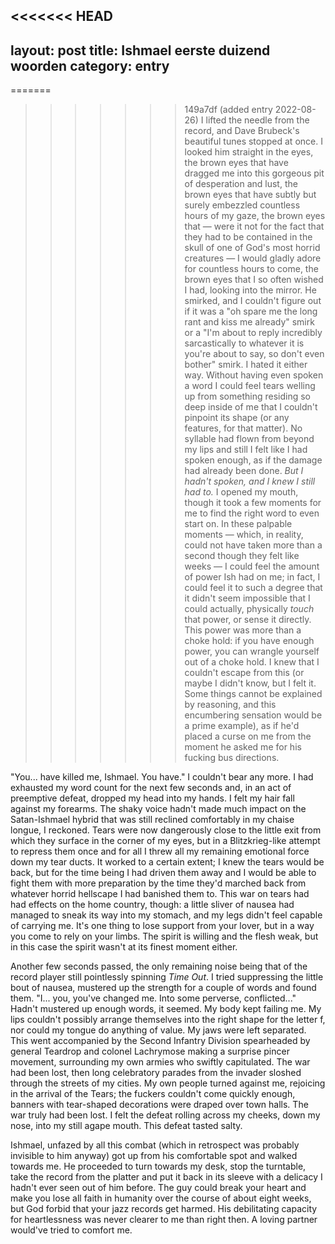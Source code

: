 <<<<<<< HEAD
---
layout: post
title: Ishmael eerste duizend woorden
category: entry
---

=======
>>>>>>> 149a7df (added entry 2022-08-26)
I lifted the needle from the record, and Dave Brubeck's beautiful tunes stopped at once. I looked him straight in the eyes, the brown eyes that have dragged me into this gorgeous pit of desperation and lust, the brown eyes that have subtly but surely embezzled countless hours of my gaze, the brown eyes that — were it not for the fact that they had to be contained in the skull of one of God's most horrid creatures — I would gladly adore for countless hours to come, the brown eyes that I so often wished I had, looking into the mirror. He smirked, and I couldn't figure out if it was a "oh spare me the long rant and kiss me already" smirk or a "I'm about to reply incredibly sarcastically to whatever it is you're about to say, so don't even bother" smirk. I hated it either way. Without having even spoken a word I could feel tears welling up from something residing so deep inside of me that I couldn't pinpoint its shape (or any features, for that matter). No syllable had flown from beyond my lips and still I felt like I had spoken enough, as if the damage had already been done. *But I hadn't spoken, and I knew I still had to.* I opened my mouth, though it took a few moments for me to find the right word to even start on. In these palpable moments — which, in reality, could not have taken more than a second though they felt like weeks — I could feel the amount of power Ish had on me; in fact, I could feel it to such a degree that it didn't seem impossible that I could actually, physically *touch* that power, or sense it directly. This power was more than a choke hold: if you have enough power, you can wrangle yourself out of a choke hold. I knew that I couldn't escape from this (or maybe I didn't know, but I felt it. Some things cannot be explained by reasoning, and this encumbering sensation would be a prime example), as if he'd placed a curse on me from the moment he asked me for his fucking bus directions.

"You... have killed me, Ishmael. You have."
I couldn't bear any more. I had exhausted my word count for the next few seconds and, in an act of preemptive defeat, dropped my head into my hands. I felt my hair fall against my forearms. The shaky voice hadn't made much impact on the Satan-Ishmael hybrid that was still reclined comfortably in my chaise longue, I reckoned. Tears were now dangerously close to the little exit from which they surface in the corner of my eyes, but in a Blitzkrieg-like attempt to repress them once and for all I threw all my remaining emotional force down my tear ducts. It worked to a certain extent; I knew the tears would be back, but for the time being I had driven them away and I would be able to fight them with more preparation by the time they'd marched back from whatever horrid hellscape I had banished them to. This war on tears had had effects on the home country, though: a little sliver of nausea had managed to sneak its way into my stomach, and my legs didn't feel capable of carrying me. It's one thing to lose support from your lover, but in a way you come to rely on your limbs. The spirit is willing and the flesh weak, but in this case the spirit wasn't at its finest moment either.

Another few seconds passed, the only remaining noise being that of the record player still pointlessly spinning *Time Out*. I tried suppressing the little bout of nausea, mustered up the strength for a couple of words and found them.
"I... you, you've changed me. Into some perverse, conflicted..."
Hadn't mustered up enough words, it seemed. My body kept failing me. My lips couldn't possibly arrange themselves into the right shape for the letter f, nor could my tongue do anything of value. My jaws were left separated. This went accompanied by the Second Infantry Division spearheaded by general Teardrop and colonel Lachrymose making a surprise pincer movement, surrounding my own armies who swiftly capitulated. The war had been lost, then long celebratory parades from the invader sloshed through the streets of my cities. My own people turned against me, rejoicing in the arrival of the Tears; the fuckers couldn't come quickly enough, banners with tear-shaped decorations were draped over town halls. The war truly had been lost. I felt the defeat rolling across my cheeks, down my nose, into my still agape mouth. This defeat tasted salty.

Ishmael, unfazed by all this combat (which in retrospect was probably invisible to him anyway) got up from his comfortable spot and walked towards me. He proceeded to turn towards my desk, stop the turntable, take the record from the platter and put it back in its sleeve with a delicacy I hadn't ever seen out of him before. The guy could break your heart and make you lose all faith in humanity over the course of about eight weeks, but God forbid that your jazz records get harmed. His debilitating capacity for heartlessness was never clearer to me than right then. A loving partner would've tried to comfort me.
